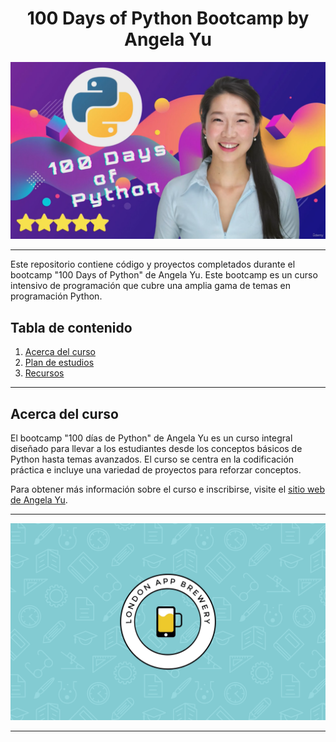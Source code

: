 <div align="center">
<h1> 100 Days of Python Bootcamp by Angela Yu</h1>
</div>

![Course Logo](logo.png)

---
Este repositorio contiene código y proyectos completados durante el bootcamp "100 Days of Python" de Angela Yu. Este
bootcamp es un curso intensivo de programación que cubre una amplia gama de temas en programación Python.

## Tabla de contenido

1. [Acerca del curso](#about-the-course)
2. [Plan de estudios](#-beginner)
3. [Recursos](#resources)

---

## Acerca del curso

El bootcamp "100 días de Python" de Angela Yu es un curso integral diseñado para llevar a los estudiantes desde los conceptos básicos de Python hasta temas avanzados. El curso se centra en la codificación práctica e incluye una variedad de proyectos para reforzar conceptos.

Para obtener más información sobre el curso e inscribirse, visite el [sitio web de Angela Yu](https://www.appbrewery.co/).

---

![wallpaper](wallpaper.png)

---